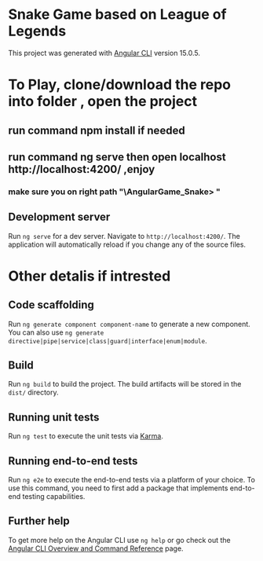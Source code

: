 # Snake Game based on League of Legends 
This project was generated with [Angular CLI](https://github.com/angular/angular-cli) version 15.0.5.

# To Play, clone/download the repo into folder , open the project 
## run command npm install if needed 
## run command ng serve then open localhost http://localhost:4200/ ,enjoy 
### make sure you on right path "\AngularGame_Snake> " 

## Development server

Run `ng serve` for a dev server. Navigate to `http://localhost:4200/`. The application will automatically reload if you change any of the source files.


# Other detalis if intrested
## Code scaffolding

Run `ng generate component component-name` to generate a new component. You can also use `ng generate directive|pipe|service|class|guard|interface|enum|module`.

## Build

Run `ng build` to build the project. The build artifacts will be stored in the `dist/` directory.

## Running unit tests

Run `ng test` to execute the unit tests via [Karma](https://karma-runner.github.io).

## Running end-to-end tests

Run `ng e2e` to execute the end-to-end tests via a platform of your choice. To use this command, you need to first add a package that implements end-to-end testing capabilities.

## Further help

To get more help on the Angular CLI use `ng help` or go check out the [Angular CLI Overview and Command Reference](https://angular.io/cli) page.
